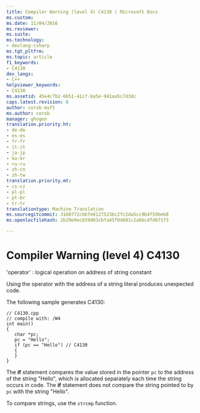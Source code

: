 ```yaml
---
title: Compiler Warning (level 4) C4130 | Microsoft Docs
ms.custom: 
ms.date: 11/04/2016
ms.reviewer: 
ms.suite: 
ms.technology:
- devlang-csharp
ms.tgt_pltfrm: 
ms.topic: article
f1_keywords:
- C4130
dev_langs:
- C++
helpviewer_keywords:
- C4130
ms.assetid: 45e4c7b2-6b51-41c7-ba5e-941aa5c7d3dc
caps.latest.revision: 6
author: corob-msft
ms.author: corob
manager: ghogen
translation.priority.ht:
- de-de
- es-es
- fr-fr
- it-it
- ja-jp
- ko-kr
- ru-ru
- zh-cn
- zh-tw
translation.priority.mt:
- cs-cz
- pl-pl
- pt-br
- tr-tr
translationtype: Machine Translation
ms.sourcegitcommit: 3168772cbb7e8127523bc2fc2da5cc9b4f59beb8
ms.openlocfilehash: 2b29e9ec659d03cbfa45f04601c2a6bcdfd071f3

---
```

# <a name="compiler-warning-level-4-c4130"></a>Compiler Warning (level 4) C4130
'operator' : logical operation on address of string constant  
  
 Using the operator with the address of a string literal produces unexpected code.  
  
 The following sample generates C4130:  
  
```  
// C4130.cpp  
// compile with: /W4  
int main()  
{  
   char *pc;  
   pc = "Hello";  
   if (pc == "Hello") // C4130  
   {  
   }  
}  
```  
  
 The **if** statement compares the value stored in the pointer `pc` to the address of the string "Hello", which is allocated separately each time the string occurs in code. The **if** statement does not compare the string pointed to by `pc` with the string "Hello".  
  
 To compare strings, use the `strcmp` function.


<!--HONumber=Jan17_HO4-->


